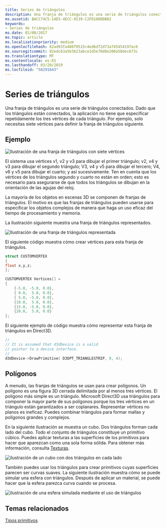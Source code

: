 ```yaml
---
title: Series de triángulos
description: Una franja de triángulos es una serie de triángulos conectados. Dado que los triángulos están conectados, la aplicación no tiene que especificar repetidamente los tres vértices de cada triángulo.
ms.assetid: BACC74C5-14E5-4ECC-9139-C2FD1808DB82
keywords:
- Series de triángulos
ms.date: 02/08/2017
ms.topic: article
ms.localizationpriority: medium
ms.openlocfilehash: 62ad93fa480f0515c4ed6df2d73a745454197ac6
ms.sourcegitcommit: 82edc63a5b3623abce1d5e70d8e200a58dec673c
ms.translationtype: MT
ms.contentlocale: es-ES
ms.lasthandoff: 03/20/2019
ms.locfileid: "58291643"
---
```

# <a name="triangle-strips"></a>Series de triángulos

Una franja de triángulos es una serie de triángulos conectados. Dado que los triángulos están conectados, la aplicación no tiene que especificar repetidamente los tres vértices de cada triángulo. Por ejemplo, solo necesitas siete vértices para definir la franja de triángulos siguiente.

## <a name="span-idexamplespanspan-idexamplespanspan-idexamplespanexample"></a><span id="Example"></span><span id="example"></span><span id="EXAMPLE"></span>Ejemplo

![Ilustración de una franja de triángulos con siete vértices](images/tristrip.png)

El sistema usa vértices v1, v2 y v3 para dibujar el primer triángulo; v2, v4 y v3 para dibujar el segundo triángulo; V3, v4 y v5 para dibujar el tercero; V4, v6 y v5 para dibujar el cuarto; y así sucesivamente. Ten en cuenta que los vértices de los triángulos segundo y cuarto no están en orden; esto es necesario para asegurarse de que todos los triángulos se dibujan en la orientación de las agujas del reloj.

La mayoría de los objetos en escenas 3D se componen de franjas de triángulos. El motivo es que las franjas de triángulos pueden usarse para especificar los objetos complejos de manera que haga un uso eficaz del tiempo de procesamiento y memoria.

La ilustración siguiente muestra una franja de triángulos representados.

![Ilustración de una franja de triángulos representada](images/tstrip2.png)

El siguiente código muestra cómo crear vértices para esta franja de triángulos.

```cpp
struct CUSTOMVERTEX
{
float x,y,z;
};

CUSTOMVERTEX Vertices[] = 
{
    {-5.0, -5.0, 0.0},
    { 0.0,  5.0, 0.0},
    { 5.0, -5.0, 0.0},
    {10.0,  5.0, 0.0},
    {15.0, -5.0, 0.0},
    {20.0,  5.0, 0.0}
};
```

El siguiente ejemplo de código muestra cómo representar esta franja de triángulos en Direct3D.

```cpp
//
// It is assumed that d3dDevice is a valid
// pointer to a device interface.
//
d3dDevice->DrawPrimitive( D3DPT_TRIANGLESTRIP, 0, 4);
```

## <a name="span-idpolygonsspanspan-idpolygonsspanspan-idpolygonsspanpolygons"></a><span id="Polygons"></span><span id="polygons"></span><span id="POLYGONS"></span>Polígonos


A menudo, las franjas de triángulos se usan para crear polígonos. Un polígono es una figura 3D cerrada delimitada por al menos tres vértices. El polígono más simple es un triángulo. Microsoft Direct3D usa triángulos para componer la mayor parte de sus polígonos porque los tres vértices en un triángulo están garantizados a ser coplanares. Representar vértices no planos es ineficaz. Puedes combinar triángulos para formar mallas y polígonos grandes y complejos.

En la siguiente ilustración se muestra un cubo. Dos triángulos forman cada lado del cubo. Todo el conjunto de triángulos constituye un primitivo cúbico. Puedes aplicar texturas a las superficies de los primitivos para hacer que aparezcan como una sola forma sólida. Para obtener más información, consulta [Texturas](textures.md).

![ilustración de un cubo con dos triángulos en cada lado](images/cube3d.png)

También puedes usar los triángulos para crear primitivos cuyas superficies parecen ser curvas suaves. La siguiente ilustración muestra cómo se puede simular una esfera con triángulos. Después de aplicar un material, se puede hacer que la esfera parezca curva cuando se procesa.

![ilustración de una esfera simulada mediante el uso de triángulos](images/sphere3d.png)

## <a name="span-idrelated-topicsspanrelated-topics"></a><span id="related-topics"></span>Temas relacionados


[Tipos primitivos](primitives.md)

 

 




